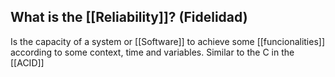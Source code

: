 ## What is the [[Reliability]]? (Fidelidad)

Is the capacity of a system or [[Software]] to achieve some [[funcionalities]] according to some context, time and variables. Similar to the C in the [[ACID]]
